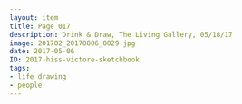 ```yaml
---
layout: item
title: Page 017
description: Drink & Draw, The Living Gallery, 05/18/17
image: 201702_20170806_0029.jpg
date: 2017-05-06
ID: 2017-hiss-victore-sketchbook
tags: 
- life drawing 
- people
---
```

